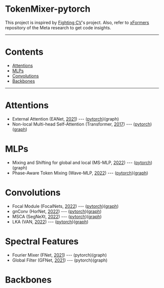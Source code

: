 # TokenMixer-pytorch

This project is inspired by [Fighting CV](https://github.com/xmu-xiaoma666/External-Attention-pytorch)'s project. Also, refer to [xFormers](https://github.com/facebookresearch/xformers) repository of the Meta research to get code insights.



***

# Contents

- [Attentions](#attentions)
- [MLPs](#mlps)
- [Convolutions](#convolutions)
- [Backbones](#backbones)



***

# Attentions

* External Attention (EANet, [2021](https://github.com/MenghaoGuo/EANet)) --- ([pytorch](https://github.com/DoranLyong/TokenMixer-pytorch/blob/main/model/attention/External_Attention.py))(graph)
* Non-local Multi-head Self-Attention (Transformer, [2017](https://paperswithcode.com/method/multi-head-attention)) --- ([pytorch](https://github.com/DoranLyong/TokenMixer-pytorch/blob/main/model/attention/non-local_MHSA.py))([graph](https://github.com/DoranLyong/TokenMixer-pytorch/blob/main/model/ComputationGraph_imgs/attention/non-local_MHSA.png))

# MLPs

* Mixing and Shifting for global and local (MS-MLP, [2022](https://github.com/JegZheng/MS-MLP)) --- ([pytorch](https://github.com/DoranLyong/TokenMixer-pytorch/blob/main/model/mlp/MS-MLP.py))(graph)
* Phase-Aware Token Mixing (Wave-MLP, [2022](https://github.com/huawei-noah/Efficient-AI-Backbones/tree/master/wavemlp_pytorch)) --- ([pytorch](https://github.com/DoranLyong/TokenMixer-pytorch/blob/main/model/mlp/wave-MLP.py))([graph](https://github.com/DoranLyong/TokenMixer-pytorch/blob/main/model/ComputationGraph_imgs/MLP/wave-MLP.png))

# Convolutions

* Focal Module (FocalNets, [2022](https://github.com/microsoft/FocalNet)) --- ([pytorch](https://github.com/DoranLyong/TokenMixer-pytorch/blob/main/model/conv/focal_module.py))([graph](https://github.com/DoranLyong/TokenMixer-pytorch/blob/main/model/ComputationGraph_imgs/conv/focal_module.png))
* gnConv (HorNet, [2022](https://github.com/raoyongming/HorNet)) --- ([pytorch](https://github.com/DoranLyong/TokenMixer-pytorch/blob/main/model/conv/gnConv_HorNet.py))([graph](https://github.com/DoranLyong/TokenMixer-pytorch/blob/main/model/ComputationGraph_imgs/conv/gnConv_HorNet.png))
* MSCA (SegNeXt, [2022](https://github.com/Visual-Attention-Network/SegNeXt)) --- ([pytorch](https://github.com/DoranLyong/TokenMixer-pytorch/blob/main/model/conv/MSCA_SegNeXt.py))([graph](https://github.com/DoranLyong/TokenMixer-pytorch/blob/main/model/ComputationGraph_imgs/conv/MSCA_SegNeXt.png))
* LKA (VAN, [2022](https://github.com/Visual-Attention-Network/VAN-Classification)) --- ([pytorch](https://github.com/DoranLyong/TokenMixer-pytorch/blob/main/model/conv/VAN.py))([graph](https://github.com/DoranLyong/TokenMixer-pytorch/blob/main/model/ComputationGraph_imgs/conv/VAN.png))

# Spectral Features
* Fourier Mixer (FNet, [2021](https://arxiv.org/abs/2105.03824v4)) --- (pytorch)(graph)
* Global Filter (GFNet, [2021](https://github.com/raoyongming/GFNet)) --- (pytorch)(graph)

# Backbones 

